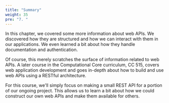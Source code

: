 ```yaml
---
title: "Summary"
weight: 35
pre: "7. "
---
```


In this chapter, we covered some more information about web APIs. We discovered how they are structured and how we can interact with them in our applications. We even learned a bit about how they handle documentation and authentication.

Of course, this merely scratches the surface of information related to web APIs. A later course in the Computational Core curriculum, CC 515, covers web application development and goes in-depth about how to build and use web APIs using a RESTful architecture.

For this course, we'll simply focus on making a small REST API for a portion of our ongoing project. This allows us to learn a bit about how we could construct our own web APIs and make them available for others.
